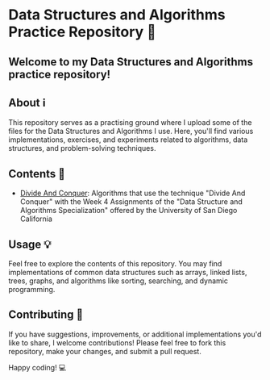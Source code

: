 # Data Structures and Algorithms Practice Repository 🚀

## Welcome to my Data Structures and Algorithms practice repository!

## About ℹ️
This repository serves as a practising ground where I upload some of the files for the Data Structures and Algorithms I use. Here, you'll find various implementations, exercises, and experiments related to algorithms, data structures, and problem-solving techniques.

## Contents 📁
- [Divide And Conquer](Divide-And-Conquer/): Algorithms that use the technique "Divide And Conquer" with the Week 4 Assignments of the "Data Structure and Algorithms Specialization" offered by the University of San Diego California 

## Usage 💡
Feel free to explore the contents of this repository. You may find implementations of common data structures such as arrays, linked lists, trees, graphs, and algorithms like sorting, searching, and dynamic programming.

## Contributing 🤝
If you have suggestions, improvements, or additional implementations you'd like to share, I welcome contributions! Please feel free to fork this repository, make your changes, and submit a pull request.

Happy coding! 💻
